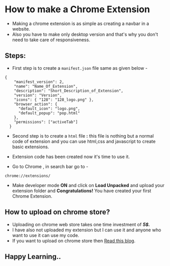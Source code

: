 
# How to make a Chrome Extension

- Making a chrome extension is as simple as creating a navbar in a website.
- Also you have to make only desktop version and that's why you don't need to take care of responsiveness. 





## Steps: 

- First step is to create a `manifest.json` file same as given below -
```
{ 
    "manifest_version": 2,
    "name": "Name_Of_Extension",
    "description": "Short_Description_of_Extension",
    "version": "Version",
    "icons": { "128": "128_logo.png" }, 
    "browser_action": {
      "default_icon": "logo.png",
      "default_popup": "pop.html"
    },
    "permissions": ["activeTab"]
  }
  ```

  - Second step is to create a `html` file **:** this file is nothing but a normal code of extension and you can use html,css and javascript to create basic extensions.
  
  - Extension code has been created now it's time to use it.
  - Go to Chrome , in search bar go to - 
  ```http
  chrome://extensions/
```

- Make developer mode **ON** and click on **Load Unpacked** and upload your extension folder and **Congratulations!** You have created your first Chrome Extension. 
## How to upload on chrome store?
- Uploading on chrome web store takes one time investment of ***5$.***
- I have also not uploaded my extension but I can use it and anyone who want to use it can use my code.
- If you want to upload on chrome store then [Read this blog](https://developer.chrome.com/docs/webstore/publish/).

  
## Happy Learning.. 



  